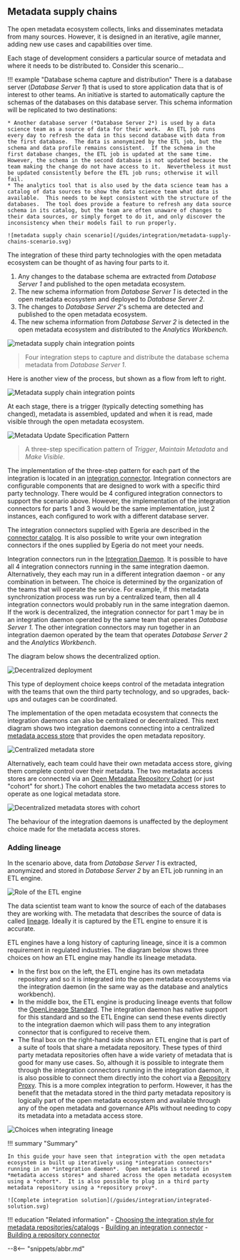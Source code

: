<!-- SPDX-License-Identifier: CC-BY-4.0 -->
<!-- Copyright Contributors to the ODPi Egeria project 2020. -->

## Metadata supply chains

The open metadata ecosystem collects, links and disseminates metadata from many sources.  However, it is designed in an iterative, agile manner, adding new use cases and capabilities over time.

Each stage of development considers a particular source of metadata and where it needs to be distributed to.  Consider this scenario...  

!!! example "Database schema capture and distribution"
    There is a database server (*Database Server 1*) that is used to store application data that is of interest to other teams.  An initiative is started to automatically capture the schemas of the databases on this database server.  This schema information will be replicated to two destinations:

    * Another database server (*Database Server 2*) is used by a data science team as a source of data for their work.  An ETL job runs every day to refresh the data in this second database with data from the first database.  The data is anonymized by the ETL job, but the schema and data profile remains consistent.  If the schema in the first database changes, the ETL job is updated at the same time.  However, the schema in the second database is not updated because the team making the change do not have access to it.  Nevertheless it must be updated consistently before the ETL job runs; otherwise it will fail.
    * The analytics tool that is also used by the data science team has a catalog of data sources to show the data science team what data is available.  This needs to be kept consistent with the structure of the databases.  The tool does provide a feature to refresh any data source schema in its catalog, but the team are often unaware of changes to their data sources, or simply forget to do it, and only discover the inconsistency when their models fail to run properly.

    ![metadata supply chain scenario](/guides/integration/metadata-supply-chains-scenario.svg)

The integration of these third party technologies with the open metadata ecosystem can be thought of as having four parts to it.

1. Any changes to the database schema are extracted from *Database Server 1* and published to the open metadata ecosystem.
2. The new schema information from *Database Server 1* is detected in the open metadata ecosystem and deployed to *Database Server 2*.
3. The changes to *Database Server 2*'s schema are detected and published to the open metadata ecosystem.
4. The new schema information from *Database Server 2* is detected in the open metadata ecosystem and distributed to the *Analytics Workbench*.

![metadata supply chain integration points](/guides/integration/integration-points.svg)
> Four integration steps to capture and distribute the database schema metadata from *Database Server 1*.

Here is another view of the process, but shown as a flow from left to right.

![Metadata supply chain integration points](/guides/integration/metadata-supply-chain.svg)

At each stage, there is a trigger (typically detecting something has changed), metadata is assembled, updated and when it is read, made visible through the open metadata ecosystem.

![Metadata Update Specification Pattern](/patterns/metadata-governance/metadata-update-specification-pattern.svg)
> A three-step specification pattern of *Trigger*, *Maintain Metadata* and *Make Visible*.


The implementation of the three-step pattern for each part of the integration is located in an [integration connector](/concepts/integration-connector).  Integration connectors are configurable components that are designed to work with a specific third party technology.  There would be 4 configured integration connectors to support the scenario above.  However, the implementation of the integration connectors for parts 1 and 3 would be the same implementation, just 2 instances, each configured to work with a different database server.

The integration connectors supplied with Egeria are described in the [connector catalog](/connectors/#integration-connectors).  It is also possible to write your own integration connectors if the ones supplied by Egeria do not meet your needs.

Integration connectors run in the [Integration Daemon](/concepts/integration-daemon).  It is possible to have all 4 integration connectors running in the same integration daemon.  Alternatively, they each may run in a different integration daemon - or any combination in between.  The choice is determined by the organization of the teams that will operate the service.  For example, if this metadata synchronization process was run by a centralized team, then all 4 integration connectors would probably run in the same integration daemon.  If the work is decentralized, the integration connector for part 1 may be in an integration daemon operated by the same team that operates *Database Server 1*.  The other integration connectors may run together in an integration daemon operated by the team that operates *Database Server 2* and the *Analytics Workbench*.

The diagram below shows the decentralized option.

![Decentralized deployment](/guides/integration/decentralized-integration-daemons.svg)

This type of deployment choice keeps control of the metadata integration with the teams that own the third party technology, and so upgrades, back-ups and outages can be coordinated.

The implementation of the open metadata ecosystem that connects the integration daemons can also be centralized or decentralized.  This next diagram shows two integration daemons connecting into a centralized [metadata access store](/concepts/metadata-access-store) that provides the open metadata repository.

![Centralized metadata store](/guides/integration/centralized-metadata-store.svg)

Alternatively, each team could have their own metadata access store, giving them complete control over their metadata.  The two metadata access stores are connected via an [Open Metadata Repository Cohort](/features/cohort-operation/overview) (or just "cohort" for short.)  The cohort enables the two metadata access stores to operate as one logical metadata store.

![Decentralized metadata stores with cohort](/guides/integration/decentralized-metadata-stores.svg)

The behaviour of the integration daemons is unaffected by the deployment choice made for the metadata access stores.

### Adding lineage

In the scenario above, data from *Database Server 1* is extracted, anonymized and stored in *Database Server 2* by an ETL job running in an ETL engine.

![Role of the ETL engine](/guides/integration/etl-engine.svg)

The data scientist team want to know the source of each of the databases they are working with.  The metadata that describes the source of data is called [lineage](/concepts/lineage).  Ideally it is captured by the ETL engine to ensure it is accurate.

ETL engines have a long history of capturing lineage, since it is a common requirement in regulated industries.  The diagram below shows three choices on how an ETL engine may handle its lineage metadata.

* In the first box on the left, the ETL engine has its own metadata repository and so it is integrated into the open metadata ecosystems via the integration daemon (in the same way as the database and analytics workbench).
* In the middle box, the ETL engine is producing lineage events that follow the [OpenLineage Standard](/features/lineage-management/overview/#the-openlineage-standard).  The integration daemon has native support for this standard and so the ETL Engine can send these events directly to the integration daemon which will pass them to any integration connector that is configured to receive them.
* The final box on the right-hand side shows an ETL engine that is part of a suite of tools that share a metadata repository.  These types of third party metadata repositories often have a wide variety of metadata that is good for many use cases. So, although it is possible to integrate them through the integration connectors running in the integration daemon, it is also possible to connect them directly into the cohort via a [Repository Proxy](/concepts/repository-proxy).  This is a more complex integration to perform.  However, it has the benefit that the metadata stored in the third party metadata repository is logically part of the open metadata ecosystem and available through any of the open metadata and governance APIs without needing to copy its metadata into a metadata access store.

![Choices when integrating lineage](/guides/integration/integrating-lineage.svg)

!!! summary "Summary"

    In this guide your have seen that integration with the open metadata ecosystem is built up iteratively using *integration connectors* running in an *integration daemon*.  Open metadata is stored in *metadata access stores* and shared across the open metadata ecosystem using a *cohort*.  It is also possible to plug in a third party metadata repository using a *repository proxy*.

    ![Complete integration solution](/guides/integration/integrated-solution.svg)

!!! education "Related information"
    - [Choosing the integration style for metadata repositories/catalogs](/guides/integration/types-of-metadata-repository)
    - [Building an integration connector](/guides/developer/integration-connectors/overview)
    - [Building a repository connector](/guides/developer/repository-connectors/overview)

--8<-- "snippets/abbr.md"